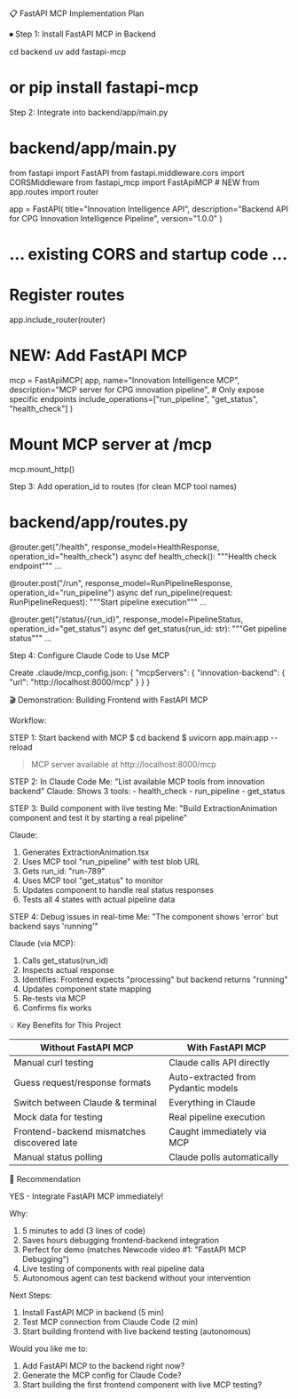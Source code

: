   📋 FastAPI MCP Implementation Plan

⏺ Step 1: Install FastAPI MCP in Backend

  cd backend
  uv add fastapi-mcp
  # or pip install fastapi-mcp

  Step 2: Integrate into backend/app/main.py

  # backend/app/main.py
  from fastapi import FastAPI
  from fastapi.middleware.cors import CORSMiddleware
  from fastapi_mcp import FastApiMCP  # NEW
  from app.routes import router

  app = FastAPI(
      title="Innovation Intelligence API",
      description="Backend API for CPG Innovation Intelligence Pipeline",
      version="1.0.0"
  )

  # ... existing CORS and startup code ...

  # Register routes
  app.include_router(router)

  # NEW: Add FastAPI MCP
  mcp = FastApiMCP(
      app,
      name="Innovation Intelligence MCP",
      description="MCP server for CPG innovation pipeline",
      # Only expose specific endpoints
      include_operations=["run_pipeline", "get_status", "health_check"]
  )

  # Mount MCP server at /mcp
  mcp.mount_http()

  Step 3: Add operation_id to routes (for clean MCP tool names)

  # backend/app/routes.py
  @router.get("/health", response_model=HealthResponse, operation_id="health_check")
  async def health_check():
      """Health check endpoint"""
      ...

  @router.post("/run", response_model=RunPipelineResponse, operation_id="run_pipeline")
  async def run_pipeline(request: RunPipelineRequest):
      """Start pipeline execution"""
      ...

  @router.get("/status/{run_id}", response_model=PipelineStatus, operation_id="get_status")
  async def get_status(run_id: str):
      """Get pipeline status"""
      ...

  Step 4: Configure Claude Code to Use MCP

  Create .claude/mcp_config.json:
  {
    "mcpServers": {
      "innovation-backend": {
        "url": "http://localhost:8000/mcp"
      }
    }
  }

  🎬 Demonstration: Building Frontend with FastAPI MCP

  Workflow:

  STEP 1: Start backend with MCP
  $ cd backend
  $ uvicorn app.main:app --reload
  > MCP server available at http://localhost:8000/mcp

  STEP 2: In Claude Code
  Me: "List available MCP tools from innovation backend"
  Claude: Shows 3 tools:
    - health_check
    - run_pipeline
    - get_status

  STEP 3: Build component with live testing
  Me: "Build ExtractionAnimation component and test it by starting a real pipeline"

  Claude:
  1. Generates ExtractionAnimation.tsx
  2. Uses MCP tool "run_pipeline" with test blob URL
  3. Gets run_id: "run-789"
  4. Uses MCP tool "get_status" to monitor
  5. Updates component to handle real status responses
  6. Tests all 4 states with actual pipeline data

  STEP 4: Debug issues in real-time
  Me: "The component shows 'error' but backend says 'running'"

  Claude (via MCP):
  1. Calls get_status(run_id)
  2. Inspects actual response
  3. Identifies: Frontend expects "processing" but backend returns "running"
  4. Updates component state mapping
  5. Re-tests via MCP
  6. Confirms fix works

  💡 Key Benefits for This Project

  | Without FastAPI MCP                         | With FastAPI MCP                    |
  |---------------------------------------------|-------------------------------------|
  | Manual curl testing                         | Claude calls API directly           |
  | Guess request/response formats              | Auto-extracted from Pydantic models |
  | Switch between Claude & terminal            | Everything in Claude                |
  | Mock data for testing                       | Real pipeline execution             |
  | Frontend-backend mismatches discovered late | Caught immediately via MCP          |
  | Manual status polling                       | Claude polls automatically          |

  🎯 Recommendation

  YES - Integrate FastAPI MCP immediately!

  Why:
  1. 5 minutes to add (3 lines of code)
  2. Saves hours debugging frontend-backend integration
  3. Perfect for demo (matches Newcode video #1: "FastAPI MCP Debugging")
  4. Live testing of components with real pipeline data
  5. Autonomous agent can test backend without your intervention

  Next Steps:

  1. Install FastAPI MCP in backend (5 min)
  2. Test MCP connection from Claude Code (2 min)
  3. Start building frontend with live backend testing (autonomous)

  Would you like me to:
  1. Add FastAPI MCP to the backend right now?
  2. Generate the MCP config for Claude Code?
  3. Start building the first frontend component with live MCP testing?